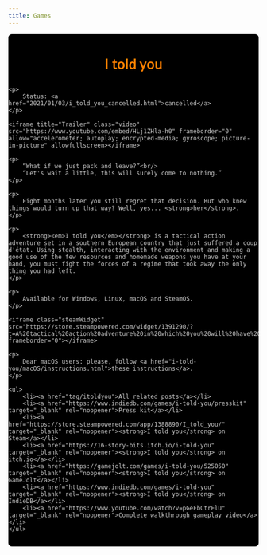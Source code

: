 ```yaml
---
title: Games
---
```


<link rel="stylesheet" href="https://fonts.googleapis.com/css?family=Roboto%20Mono%3A400%2C400italic%2C700%2C700italic" type="text/css"/>

<style type="text/css">
    #i_told_you {
        background: url('i-told-you/background.png') center center repeat-y;
        background-color: #000;
        color: #ccc;
        font-family:'Roboto Mono', Lato, LatoExtended, sans-serif;
        padding: 1em 0;
        border-radius: 0.5em;
    }

    #i_told_you .video {
        width: 500px;
        border: 1px solid #888;
    }

    #i_told_you h2 {
        color: #ff8000;
        font-size: 2em;
        text-align: center;
        margin: 1em;
    }

    #i_told_you p {
        margin: 1em;
    }

    #i_told_you p.center {
        margin: 1em 0;
    }

    #i_told_you a {
        color: #fff;
        text-decoration: underline;
        text-decoration-color: #aaa;
    }
</style>

<div id="i_told_you">
    <h2>I told you</h2>

    <p>
        Status: <a href="2021/01/03/i_told_you_cancelled.html">cancelled</a>
    </p>

    <iframe title="Trailer" class="video" src="https://www.youtube.com/embed/HLj1ZHla-h0" frameborder="0" allow="accelerometer; autoplay; encrypted-media; gyroscope; picture-in-picture" allowfullscreen></iframe>

    <p>
        “What if we just pack and leave?”<br/>
        “Let's wait a little, this will surely come to nothing.”
    </p>

    <p>
        Eight months later you still regret that decision. But who knew things would turn up that way? Well, yes... <strong>her</strong>.
    </p>

    <p>
        <strong><em>I told you</em></strong> is a tactical action adventure set in a southern European country that just suffered a coup d'état. Using stealth, interacting with the environment and making a good use of the few resources and homemade weapons you have at your hand, you must fight the forces of a regime that took away the only thing you had left.
    </p>

    <p>
        Available for Windows, Linux, macOS and SteamOS.
    </p>

    <iframe class="steamWidget" src="https://store.steampowered.com/widget/1391290/?t=A%20tactical%20action%20adventure%20in%20which%20you%20will%20have%20to%20use%20stealth%20and%20the%20few%20resources%20at%20your%20hand%20to%20face%20the%20forces%20of%20a%20regime%20that%20took%20away%20the%20only%20thing%20you%20had%20left." frameborder="0"></iframe>
    
    <p>
        Dear macOS users: please, follow <a href="i-told-you/macOS/instructions.html">these instructions</a>.
    </p>

    <ul>
        <li><a href="tag/itoldyou">All related posts</a></li>
        <li><a href="https://www.indiedb.com/games/i-told-you/presskit" target="_blank" rel="noopener">Press kit</a></li>
        <li><a href="https://store.steampowered.com/app/1388890/I_told_you/" target="_blank" rel="noopener"><strong>I told you</strong> on Steam</a></li>
        <li><a href="https://16-story-bits.itch.io/i-told-you" target="_blank" rel="noopener"><strong>I told you</strong> on itch.io</a></li>
        <li><a href="https://gamejolt.com/games/i-told-you/525050" target="_blank" rel="noopener"><strong>I told you</strong> on GameJolt</a></li>
        <li><a href="https://www.indiedb.com/games/i-told-you" target="_blank" rel="noopener"><strong>I told you</strong> on IndieDB</a></li>
        <li><a href="https://www.youtube.com/watch?v=pGeFbCtrFlU" target="_blank" rel="noopener">Complete walkthrough gameplay video</a></li>
    </ul>
</div>